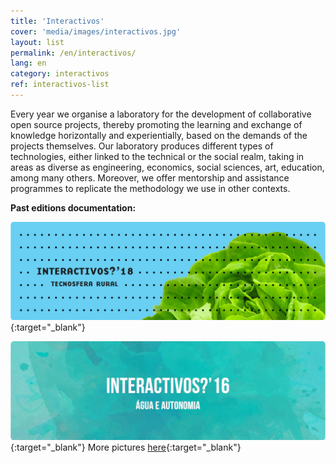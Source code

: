 ```yaml
---
title: 'Interactivos'
cover: 'media/images/interactivos.jpg'
layout: list
permalink: /en/interactivos/
lang: en
category: interactivos
ref: interactivos-list
---
```

Every year we organise a laboratory for the development of collaborative open source projects, thereby promoting the learning and exchange of knowledge horizontally and experientially, based on the demands of the projects themselves. Our laboratory produces different types of technologies, either linked to the technical or the social realm, taking in areas as diverse as engineering, economics, social sciences, art, education, among many others. Moreover, we offer mentorship and assistance programmes to replicate the methodology we use in other contexts.

  
**Past editions documentation:**
  
[![](/media/images/interactivos18.jpg)](https://interactivos.silo.org.br/2018){:target="_blank"}
  
[![](/media/images/interactivos16.jpg)](https://interactivos.silo.org.br/2016){:target="_blank"}
More pictures [here](https://www.flickr.com/photos/interactivos16/){:target="_blank"}
